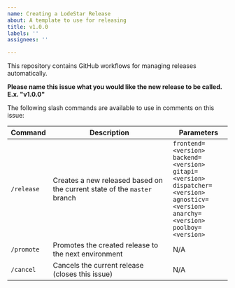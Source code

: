 ```yaml
---
name: Creating a LodeStar Release
about: A template to use for releasing
title: v1.0.0
labels: ''
assignees: ''

---
```


This repository contains GitHub workflows for managing releases automatically.

**Please name this issue what you would like the new release to be called. E.x. "v1.0.0"**

The following slash commands are available to use in comments on this issue:

| Command | Description | Parameters |
|---|---|---|
| `/release` | Creates a new released based on the current state of the `master` branch | `frontend=<version>`<br/>`backend=<version>`<br/>`gitapi=<version>`<br/>`dispatcher=<version>`<br/>`agnosticv=<version>`<br/>`anarchy=<version>`<br/>`poolboy=<version>` |
| `/promote` | Promotes the created release to the next environment | N/A |
| `/cancel` | Cancels the current release (closes this issue) | N/A |
